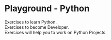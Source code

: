 # Playground - Python

Exercises to learn Python.
<br>
Exercises to become Developer.
<br>
Exercices will help you to work on Python Projects.